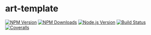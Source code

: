 # art-template

[![NPM Version][npm-image]][npm-url]
[![NPM Downloads][downloads-image]][downloads-url]
[![Node.js Version][node-version-image]][node-version-url]
[![Build Status][travis-ci-image]][travis-ci-url]
[![Coveralls][coveralls-img]][coveralls-url]

[npm-image]: https://img.shields.io/npm/v/art-template.svg
[npm-url]: https://npmjs.org/package/art-template
[node-version-image]: https://img.shields.io/node/v/art-template.svg
[node-version-url]: http://nodejs.org/download/
[downloads-image]: https://img.shields.io/npm/dm/art-template.svg
[downloads-url]: https://npmjs.org/package/art-template
[travis-ci-image]: https://travis-ci.org/huanleguang/art-template.svg?branch=master
[travis-ci-url]: https://travis-ci.org/huanleguang/art-template
[coveralls-img]: https://img.shields.io/coveralls/aui/art-template.svg
[coveralls-url]: https://coveralls.io/github/aui/art-template